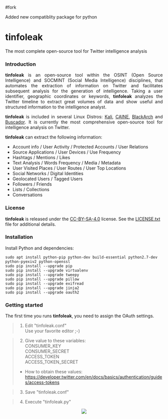#fork 

Added new compatiblity package for python

# tinfoleak
The most complete open-source tool for Twitter intelligence analysis

### Introduction
<p align="justify">
<b>tinfoleak</b> is an open-source tool within the OSINT (Open Source Intelligence) and SOCMINT (Social Media Intelligence) disciplines, that automates the extraction of information on Twitter and facilitates subsequent analysis for the generation of intelligence. Taking a user identifier, geographic coordinates or keywords, <b>tinfoleak</b> analyzes the Twitter timeline to extract great volumes of data and show useful and structured information to the intelligence analyst. 
</p>

<p align="justify">
<b>tinfoleak</b> is included in several Linux Distros: <a href="https://www.kali.org/">Kali</a>, <a href="http://www.caine-live.net/">CAINE</a>, <a href="http://blackarch.org/">BlackArch</a> and <a href="https://inteltechniques.com/buscador/">Buscador</a>. It is currently the most comprehensive open-source tool for intelligence analysis on Twitter.
</p>

<b>tinfoleak</b> can extract the following information:
- Account info / User Activity / Protected Accounts / User Relations
- Source Applications / User Devices / Use Frequency
- Hashtags / Mentions / Likes
- Text Analysis / Words Frequency / Media / Metadata
- User Visited Places / User Routes / User Top Locations
- Social Networks / Digital Identities
- Geolocated Users / Tagged Users
- Followers / Friends
- Lists / Collections
- Conversations

### License
<b>tinfoleak</b> is released under the <a href="https://creativecommons.org/licenses/by-sa/4.0/">CC-BY-SA-4.0</a> license. See the <a href="https://github.com/vaguileradiaz/tinfoleak/blob/master/LICENSE.txt">LICENSE.txt</a> file for additional details.

### Installation
Install Python and dependencies:

```
sudo apt install python-pip python-dev build-essential python2.7-dev python-pyexiv2 python-openssl
sudo pip install --upgrade pip 
sudo pip install --upgrade virtualenv 
sudo pip install --upgrade tweepy
sudo pip install --upgrade pillow
sudo pip install --upgrade exifread
sudo pip install --upgrade jinja2 
sudo pip install --upgrade oauth2
```

### Getting started
The first time you runs <b>tinfoleak</b>, you need to assign the OAuth settings.

> 1. Edit "tinfoleak.conf" <br>
> Use your favorite editor ;-) 

> 2. Give value to these variables: <br>
> CONSUMER_KEY <br>
> CONSUMER_SECRET <br>
> ACCESS_TOKEN <br>
> ACCESS_TOKEN_SECRET <br>
> - How to obtain these values: <br>
> https://developer.twitter.com/en/docs/basics/authentication/guides/access-tokens

> 3. Save "tinfoleak.conf"

> 4. Execute "tinfoleak.py"

<p align="center">
  <img src="https://github.com/vaguileradiaz/tinfoleak/blob/master/doc/images/tinfoleak-ui.png" />
</p>
